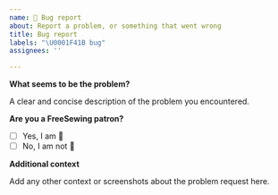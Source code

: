 ```yaml
---
name: 🐛 Bug report
about: Report a problem, or something that went wrong
title: Bug report
labels: "\U0001F41B bug"
assignees: ''

---
```


**What seems to be the problem?**

A clear and concise description of the problem you encountered.

**Are you a FreeSewing patron?**

 - [ ] Yes, I am :hugs:
 - [ ] No, I am not :thinking:

**Additional context**

Add any other context or screenshots about the problem request here.
